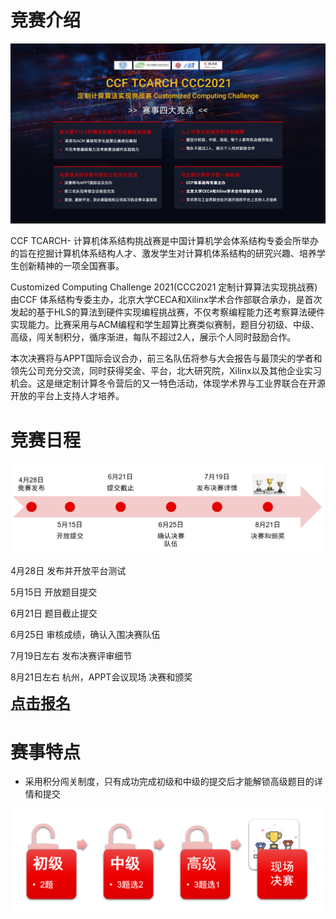 # 竞赛介绍

![](./images/cover_new2.JPG)

CCF TCARCH- 计算机体系结构挑战赛是中国计算机学会体系结构专委会所举办的旨在挖掘计算机体系结构人才、激发学生对计算机体系结构的研究兴趣、培养学生创新精神的一项全国赛事。

Customized Computing Challenge 2021(CCC2021 定制计算算法实现挑战赛)由CCF 体系结构专委主办，北京大学CECA和Xilinx学术合作部联合承办，是首次发起的基于HLS的算法到硬件实现编程挑战赛，不仅考察编程能力还考察算法硬件实现能力。比赛采用与ACM编程和学生超算比赛类似赛制，题目分初级、中级、高级，闯关制积分，循序渐进，每队不超过2人，展示个人同时鼓励合作。

本次决赛将与APPT国际会议合办，前三名队伍将参与大会报告与最顶尖的学者和领先公司充分交流，同时获得奖金、平台，北大研究院，Xilinx以及其他企业实习机会。这是继定制计算冬令营后的又一特色活动，体现学术界与工业界联合在开源开放的平台上支持人才培养。

# 竞赛日程

![](./images/timeline.png)

4月28日    发布并开放平台测试

5月15日    开放题目提交

6月21日    题目截止提交

6月25日   审核成绩，确认入围决赛队伍

7月19日左右  发布决赛评审细节

8月21日左右  杭州，APPT会议现场 决赛和颁奖

<a href="https://xupsh.github.io/ccc2021/upload.html"><font size="5" ><strong>点击报名</strong></font></a>

# 赛事特点
+ 采用积分闯关制度，只有成功完成初级和中级的提交后才能解锁高级题目的详情和提交

![](./images/feature_1.png)
